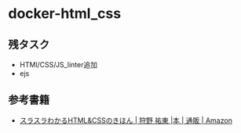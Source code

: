 # docker-html_css

## 残タスク
- HTMl/CSS/JS_linter追加
- ejs

## 参考書籍
- [スラスラわかるHTML&CSSのきほん | 狩野 祐東 |本 | 通販 | Amazon](https://www.amazon.co.jp/%E3%82%B9%E3%83%A9%E3%82%B9%E3%83%A9%E3%82%8F%E3%81%8B%E3%82%8BHTML-CSS%E3%81%AE%E3%81%8D%E3%81%BB%E3%82%93-%E7%8B%A9%E9%87%8E-%E7%A5%90%E6%9D%B1/dp/4797372966)
